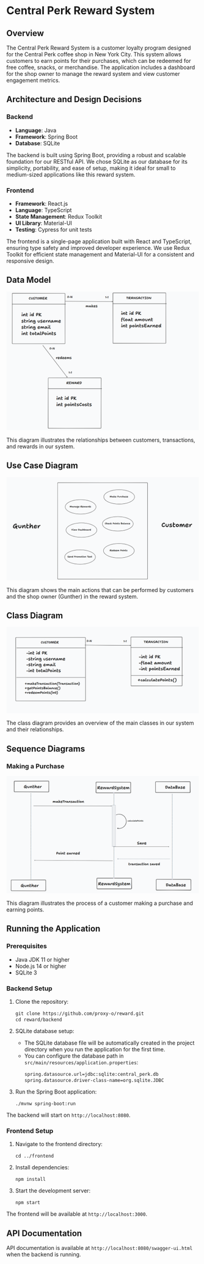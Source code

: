 # Central Perk Reward System

## Overview

The Central Perk Reward System is a customer loyalty program designed for the Central Perk coffee shop in New York City. This system allows customers to earn points for their purchases, which can be redeemed for free coffee, snacks, or merchandise. The application includes a dashboard for the shop owner to manage the reward system and view customer engagement metrics.

## Architecture and Design Decisions

### Backend

- **Language**: Java
- **Framework**: Spring Boot
- **Database**: SQLite

The backend is built using Spring Boot, providing a robust and scalable foundation for our RESTful API. We chose SQLite as our database for its simplicity, portability, and ease of setup, making it ideal for small to medium-sized applications like this reward system.

### Frontend

- **Framework**: React.js
- **Language**: TypeScript
- **State Management**: Redux Toolkit
- **UI Library**: Material-UI
- **Testing**: Cypress for unit tests

The frontend is a single-page application built with React and TypeScript, ensuring type safety and improved developer experience. We use Redux Toolkit for efficient state management and Material-UI for a consistent and responsive design.

## Data Model

![Data Model Diagram](images/data.PNG)

This diagram illustrates the relationships between customers, transactions, and rewards in our system.

## Use Case Diagram

![Use Case Diagram](images/usecase.PNG)

This diagram shows the main actions that can be performed by customers and the shop owner (Gunther) in the reward system.

## Class Diagram

![Class Diagram](images/class.PNG)

The class diagram provides an overview of the main classes in our system and their relationships.

## Sequence Diagrams

### Making a Purchase

![Sequence Diagram - Make Purchase](images/seq1.PNG)

This diagram illustrates the process of a customer making a purchase and earning points.

## Running the Application

### Prerequisites

- Java JDK 11 or higher
- Node.js 14 or higher
- SQLite 3

### Backend Setup

1. Clone the repository:

   ```
   git clone https://github.com/proxy-o/reward.git
   cd reward/backend
   ```

2. SQLite database setup:

   - The SQLite database file will be automatically created in the project directory when you run the application for the first time.
   - You can configure the database path in `src/main/resources/application.properties`:
     ```
     spring.datasource.url=jdbc:sqlite:central_perk.db
     spring.datasource.driver-class-name=org.sqlite.JDBC
     ```

3. Run the Spring Boot application:
   ```
   ./mvnw spring-boot:run
   ```

The backend will start on `http://localhost:8080`.

### Frontend Setup

1. Navigate to the frontend directory:

   ```
   cd ../frontend
   ```

2. Install dependencies:

   ```
   npm install
   ```

3. Start the development server:
   ```
   npm start
   ```

The frontend will be available at `http://localhost:3000`.

## API Documentation

API documentation is available at `http://localhost:8080/swagger-ui.html` when the backend is running.
